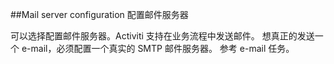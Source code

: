 ##Mail server configuration 配置邮件服务器

可以选择配置邮件服务器。Activiti 支持在业务流程中发送邮件。 想真正的发送一个 e-mail，必须配置一个真实的 SMTP 邮件服务器。 参考 e-mail 任务。

